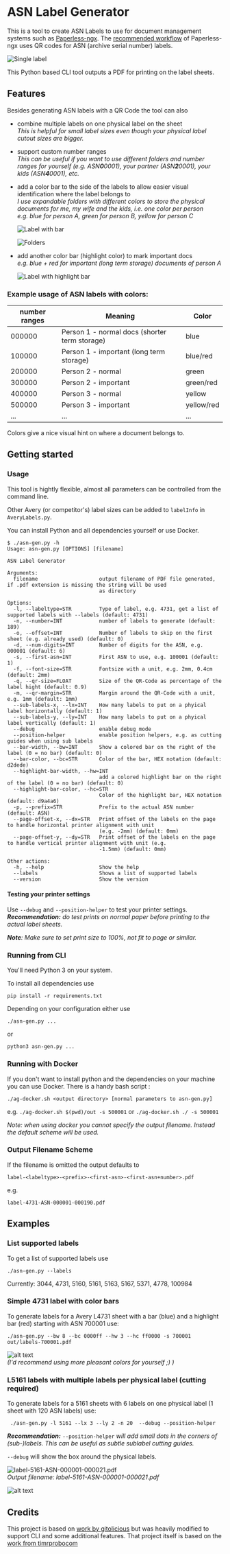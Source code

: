 
# ASN Label Generator


This is a tool to create ASN Labels to use for document management systems such as [Paperless-ngx](https://docs.paperless-ngx.com/). The [recommended workflow](https://docs.paperless-ngx.com/usage/#usage-recommended-workflow) of Paperless-ngx uses QR codes for ASN (archive serial number) labels.

![Single label](docs/single-label.svg)

This Python based CLI tool outputs a PDF for printing on the label sheets. 


## Features

Besides generating ASN labels with a QR Code the tool can also

* combine multiple labels on one physical label on the sheet  
  _This is helpful for small label sizes even though your physical label cutout sizes are bigger._

* support custom number ranges  
    _This can be useful if you want to use different folders and number ranges for yourself (e.g. ASN**0**0001), your partner (ASN**2**0001), your kids (ASN**4**0001), etc._
    
* add a color bar to the side of the labels to allow easier visual identification where the label belongs to  
    _I use expandable folders with different colors to store the physical documents for me, my wife and the kids, i.e. one color per person_  
    _e.g. blue for person A, green for person B, yellow for person C_

    ![Label with bar](docs/label-with-bar.png)

    ![Folders](docs/folders.png)

* add another color bar (highlight color) to mark important docs      
    _e.g. blue + red for important (long term storage) documents of person A_

    ![Label with highlight bar](docs/label-with-hbar.png)


### Example usage of ASN labels with colors:

| number ranges | Meaning                                | Color      |
| ------------ | --------------------------------------- | ---------- |
| 000000       | Person 1 - normal docs (shorter term storage) | blue       |
| 100000       | Person 1 - important  (long term storage)    | blue/red   |
| 200000       | Person 2 - normal                           | green      |
| 300000       | Person 2 - important                        | green/red  |
| 400000       | Person 3 - normal                        | yellow     |
| 500000       | Person 3 - important                     | yellow/red |
| ...          | ...                                     | ...        |

Colors give a nice visual hint on where a document belongs to.

## Getting started

### Usage

This tool is hightly flexible, almost all parameters can be controlled from the command line.

Other Avery (or competitor's) label sizes can be added to `labelInfo` in `AveryLabels.py`. 

You can install Python and all dependencies yourself or use Docker.


```
$ ./asn-gen.py -h
Usage: asn-gen.py [OPTIONS] [filename]

ASN Label Generator

Arguments:
  filename                    output filename of PDF file generated, if .pdf extension is missing the string will be used
                              as directory

Options:
  -l, --labeltype=STR         Type of label, e.g. 4731, get a list of supported labels with --labels (default: 4731)
  -n, --number=INT            number of labels to generate (default: 189)
  -o, --offset=INT            Number of labels to skip on the first sheet (e.g. already used) (default: 0)
  -d, --num-digits=INT        Number of digits for the ASN, e.g. 000001 (default: 6)
  -s, --first-asn=INT         First ASN to use, e.g. 100001 (default: 1)
  -f, --font-size=STR         Fontsize with a unit, e.g. 2mm, 0.4cm (default: 2mm)
  -q, --qr-size=FLOAT         Size of the QR-Code as percentage of the label hight (default: 0.9)
  -m, --qr-margin=STR         Margin around the QR-Code with a unit, e.g. 1mm (default: 1mm)
  --sub-labels-x, --lx=INT    How many labels to put on a phyical label horizontally (default: 1)
  --sub-labels-y, --ly=INT    How many labels to put on a phyical label vertically (default: 1)
  --debug                     enable debug mode
  --position-helper           enable position helpers, e.g. as cutting guides when using sub labels
  --bar-width, --bw=INT       Show a colored bar on the right of the label (0 = no bar) (default: 0)
  --bar-color, --bc=STR       Color of the bar, HEX notation (default: d2dede)
  --highlight-bar-width, --hw=INT
                              add a colored highlight bar on the right of the label (0 = no bar) (default: 0)
  --highlight-bar-color, --hc=STR
                              Color of the highlight bar, HEX notation (default: d9a4a6)
  -p, --prefix=STR            Prefix to the actual ASN number (default: ASN)
  --page-offset-x, --dx=STR   Print offset of the labels on the page to handle horizontal printer alignment with unit
                              (e.g. -2mm) (default: 0mm)
  --page-offset-y, --dy=STR   Print offset of the labels on the page to handle vertical printer alignment with unit (e.g.
                              -1.5mm) (default: 0mm)

Other actions:
  -h, --help                  Show the help
  --labels                    Shows a list of supported labels
  --version                   Show the version
```

#### Testing your printer settings
Use ``--debug`` and ``--position-helper`` to test your printer settings.  
_**Recommendation:** do test prints on normal paper before printing to the actual label sheets._

_**Note**: Make sure to set print size to 100%, not fit to page or similar._


### Running from CLI

You'll need Python 3 on your system.

To install all dependencies use 

`` pip install -r requirements.txt `` 

Depending on your configuration either use

`` ./asn-gen.py ... ``

or 

`` python3 asn-gen.py ... ``

### Running with Docker

If you don't want to install python and the dependencies on your machine you can use Docker.
There is a handy bash script :

`` ./ag-docker.sh <output directory> [normal parameters to asn-gen.py] ``

e.g. `` ./ag-docker.sh $(pwd)/out -s 500001 `` or `` ./ag-docker.sh ./ -s 500001 ``

_Note: when using docker you cannot specify the output filename. Instead the default scheme will be used._


### Output Filename Scheme
If the filename is omitted the output defaults to

`` label-<labeltype>-<prefix>-<first-asn>-<first-asn+number>.pdf ``

e.g. 

`` label-4731-ASN-000001-000190.pdf ``



## Examples


### List supported labels

To get a list of supported labels use 

`` ./asn-gen.py --labels ``

Currently: 3044, 4731, 5160, 5161, 5163, 5167, 5371, 4778, 100984

### Simple 4731 label with color bars

To generate labels for a Avery L4731 sheet with a bar (blue) and a highlight bar (red) starting with ASN 700001 use:

`` ./asn-gen.py --bw 8 --bc 0000ff --hw 3 --hc ff0000 -s 700001 out/labels-700001.pdf ``

![alt text](docs/result1.png)  
_(I'd recommend using more pleasant colors for yourself ;) )_


### L5161 labels with multiple labels per physical label (cutting required) 
To generate labels for a 5161 sheets with 6 labels on one physical label (1 sheet with 120 ASN labels) use:

`` ./asn-gen.py -l 5161 --lx 3 --ly 2 -n 20  --debug --position-helper``  

_**Recommendation:**_ `` --position-helper `` _will add small dots in the corners of (sub-)labels. This can be useful as subtle sublabel cutting guides._

`` --debug `` will show the box around the physical labels.



![label-5161-ASN-000001-000021.pdf](docs/result2.png)  
_Output filename: label-5161-ASN-000001-000021.pdf_  

![alt text](docs/result2c.png)  





## Credits

This project is based on [work by gitolicious](https://github.com/gitolicious/avery-asn/tree/main) but was heavily modified to support CLI and some additional features. That project itself is based on the [work from timrprobocom](https://gist.github.com/timrprobocom/3946aca8ab75df8267bbf892a427a1b7)
